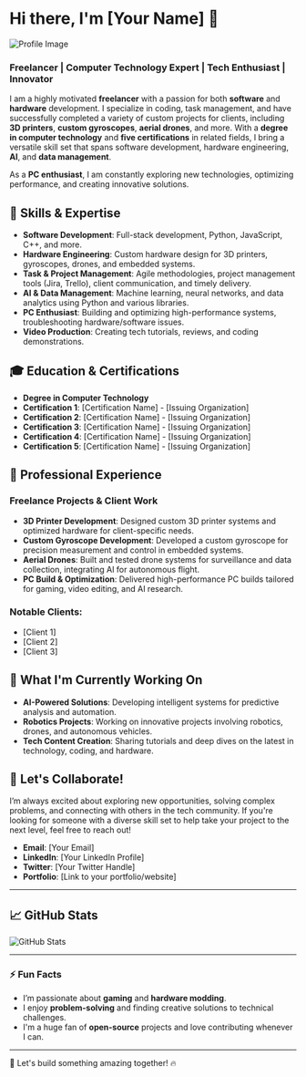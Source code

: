 # Hi there, I'm [Your Name] 👋

![Profile Image](https://your-image-link.com)  <!-- Add your image URL here -->

### Freelancer | Computer Technology Expert | Tech Enthusiast | Innovator

I am a highly motivated **freelancer** with a passion for both **software** and **hardware** development. I specialize in coding, task management, and have successfully completed a variety of custom projects for clients, including **3D printers**, **custom gyroscopes**, **aerial drones**, and more. With a **degree in computer technology** and **five certifications** in related fields, I bring a versatile skill set that spans software development, hardware engineering, **AI**, and **data management**.

As a **PC enthusiast**, I am constantly exploring new technologies, optimizing performance, and creating innovative solutions.

## 🔧 **Skills & Expertise**

- **Software Development**: Full-stack development, Python, JavaScript, C++, and more.
- **Hardware Engineering**: Custom hardware design for 3D printers, gyroscopes, drones, and embedded systems.
- **Task & Project Management**: Agile methodologies, project management tools (Jira, Trello), client communication, and timely delivery.
- **AI & Data Management**: Machine learning, neural networks, and data analytics using Python and various libraries.
- **PC Enthusiast**: Building and optimizing high-performance systems, troubleshooting hardware/software issues.
- **Video Production**: Creating tech tutorials, reviews, and coding demonstrations.

## 🎓 **Education & Certifications**

- **Degree in Computer Technology**
- **Certification 1**: [Certification Name] - [Issuing Organization]
- **Certification 2**: [Certification Name] - [Issuing Organization]
- **Certification 3**: [Certification Name] - [Issuing Organization]
- **Certification 4**: [Certification Name] - [Issuing Organization]
- **Certification 5**: [Certification Name] - [Issuing Organization]

## 💼 **Professional Experience**

### Freelance Projects & Client Work

- **3D Printer Development**: Designed custom 3D printer systems and optimized hardware for client-specific needs.
- **Custom Gyroscope Development**: Developed a custom gyroscope for precision measurement and control in embedded systems.
- **Aerial Drones**: Built and tested drone systems for surveillance and data collection, integrating AI for autonomous flight.
- **PC Build & Optimization**: Delivered high-performance PC builds tailored for gaming, video editing, and AI research.

### Notable Clients:

- [Client 1]
- [Client 2]
- [Client 3]

## 🌱 **What I'm Currently Working On**

- **AI-Powered Solutions**: Developing intelligent systems for predictive analysis and automation.
- **Robotics Projects**: Working on innovative projects involving robotics, drones, and autonomous vehicles.
- **Tech Content Creation**: Sharing tutorials and deep dives on the latest in technology, coding, and hardware.

## 🚀 **Let's Collaborate!**

I’m always excited about exploring new opportunities, solving complex problems, and connecting with others in the tech community. If you're looking for someone with a diverse skill set to help take your project to the next level, feel free to reach out!

- **Email**: [Your Email]
- **LinkedIn**: [Your LinkedIn Profile]
- **Twitter**: [Your Twitter Handle]
- **Portfolio**: [Link to your portfolio/website]

---

## 📈 **GitHub Stats**

![GitHub Stats](https://github-readme-stats.vercel.app/api?username=[jamonugget]&show_icons=true&theme=radical)

---

### ⚡ Fun Facts

- I’m passionate about **gaming** and **hardware modding**.
- I enjoy **problem-solving** and finding creative solutions to technical challenges.
- I'm a huge fan of **open-source** projects and love contributing whenever I can.

---

🚀 Let's build something amazing together! 🔥
